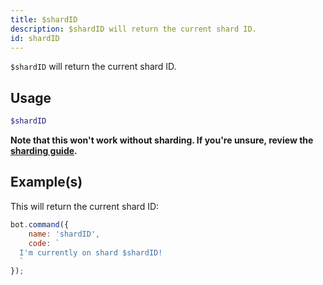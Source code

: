 ```yaml
---
title: $shardID
description: $shardID will return the current shard ID.
id: shardID
---
```


`$shardID` will return the current shard ID.

## Usage

```php
$shardID
```

**Note that this won't work without sharding. If you're unsure, review the [sharding guide](../../guides/7sharding.md).**

## Example(s)

This will return the current shard ID:

```javascript
bot.command({
    name: 'shardID',
    code: `
  I'm currently on shard $shardID!
  `
});
```
